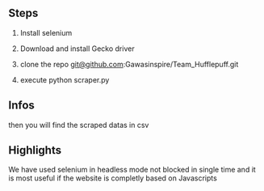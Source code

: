 ## Steps
1. Install selenium 

2. Download and install Gecko driver 

3. clone the repo 
git@github.com:Gawasinspire/Team_Hufflepuff.git

4. execute
python scraper.py

## Infos
then you will find the scraped datas in csv

## Highlights
We have used selenium in headless mode not blocked in single time and it is most useful if the website is completly based on Javascripts


